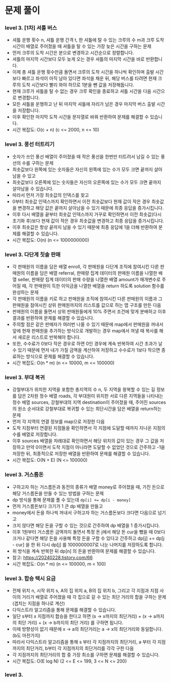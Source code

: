 # 문제 풀이

### level 3. [1차] 셔틀 버스
- 셔틀 운행 횟수 n, 셔틀 운행 간격 t, 한 셔틀에 탈 수 있는 크루의 수 m과 크루 도착 시간이 배열로 주어졌을 때 셔틀을 탈 수 있는 가장 늦은 시간을 구하는 문제
- 먼저 크루의 도착 시간은 분으로 변경하고 시간순으로 정렬합니다.
- 셔틀의 마지막 시간보다 모두 늦게 오는 경우 셔틀의 마지막 시간을 바로 반환합니다.
- 이제 총 셔틀 운행 횟수만큼 돌면서 크루의 도착 시간을 하나씩 확인하며 출발 시간보다 빠르고 좌석이 아직 남아 있다면 좌석을 채운 뒤, 해당 버스를 타려면 현재 크루의 도착 시간보다 빨리 와야 하므로 1분을 뺀 값을 저장해둡니다.
- 현재 크루가 셔틀을 탈 수 없는 경우 크루 확인을 종료하고 셔틀 시간을 다음 시간으로 변경합니다.
- 모든 셔틀을 운행하고 난 뒤 마지막 셔틀에 자리가 남은 경우 마지막 버스 출발 시간을 저장합니다.
- 이후 확인한 마지막 도착 시간을 문자열로 바꿔 반환하여 문제를 해결할 수 있습니다.
- 시간 복잡도: O(c + n) (c <= 2000, n <= 10)

### level 3. 풍선 터트리기
- 숫자가 쓰인 풍선 배열이 주어졌을 때 작은 풍선을 한번만 터트려서 남길 수 있는 풍선의 수를 구하는 문제
- 최솟값보다 왼쪽에 있는 숫자들은 자신의 왼쪽에 있는 수가 모두 크면 끝까지 살아 남을 수 있고
- 최솟값보다 오른쪽에 있는 숫자들은 자신의 오른쪽에 있는 수가 모두 크면 끝까지 살아남을 수 있습니다.
- 따라서 먼저 가장 최솟값의 인덱스를 찾고
- 0부터 최솟값 인덱스까지 확인하면서 이전 최솟값보다 현재 값이 작은 경우 최솟값을 변경하고 해당 값은 끝까지 살아남을 수 있기 때문에 최종 응답을 증가시킵니다.
- 이후 다시 배열을 끝부터 최솟값 인덱스까지 거꾸로 확인하면서 이전 최솟값(다시 초기화 후)보다 현재 값이 작은 경우 최솟값을 변경하고 최종 응답을 증가시킵니다. 
- 이후 최솟값은 항상 끝까지 남을 수 있기 때문에 최종 응답에 1을 더해 반환하여 문제를 해결할 수 있습니다.
- 시간 복잡도: O(n) (n <= 1000000000)

### level 3. 다단계 칫솔 판매
- 각 판매원의 이름을 담은 배열 enroll, 각 판매원을 다단계 조직에 참여시킨 다른 판매원의 이름을 담은 배열 referral, 판매량 집계 데이터의 판매원 이름을 나열한 배열 seller, 판매량 집계 데이터의 판매 수량을 나열한 배열 amount가 매개변수로 주어질 때, 각 판매원이 득한 이익금을 나열한 배열을 return 하도록 solution 함수를 완성하는 문제
- 각 판매원의 이름을 키로 하고 판매원을 조직에 참여시킨 다른 판매원의 이름과 그 판매원을 참여시킨 상위 판매원까지의 리스트를 값으로 하는 맵 구조를 만든 다음
- 판매원의 이름을 돌면서 상위 판매원들에게 10% 주면서 조건에 맞게 분배하고 이후 결과를 반환하여 문제를 해결할 수 있습니다.
- 주의할 점은 같은 판매자가 여러번 나올 수 있기 때문에 map에서 판매원을 꺼내서 앞에 현재 판매원을 추가하는 방식으로 개발하는 경우 map에서 꺼낼 때 복사를 해서 새로운 리스트로 반복해야 합니다.
- 또한, 수수료가 0보다 작은 경우로 하면 0인 경우에 계속 반복하여 시간 초과가 날 수 있기 때문에 먼저 내가 가질 금액을 계산하여 저장하고 수수료가 1보다 작으면 종료하는 방식으로 문제를 해결할 수 있습니다.
- 시간 복잡도: O(n * m) (n <= 10000, m <= 100000)

### level 3. 부대 복귀
- 강철부대가 위치한 지역을 포함한 총지역의 수 n, 두 지역을 왕복할 수 있는 길 정보를 담은 2차원 정수 배열 roads, 각 부대원이 위치한 서로 다른 지역들을 나타내는 정수 배열 sources, 강철부대의 지역 destination이 주어졌을 때, 주어진 sources의 원소 순서대로 강철부대로 복귀할 수 있는 최단시간을 담은 배열을 return하는 문제
- 먼저 각 지역의 연결 정보를 map으로 저장한 다음
- 도착 지점부터 연결된 지점들을 확인하면서 각 지점에 도달할 때까지 지나온 지점의 수를 배열로 저장합니다.
- 이후 sources 배열을 차례대로 확인하면서 해당 위치의 값이 있는 경우 그 값을 저장하고 만약 0이면서 도착 지점이 아니라면 도달할 수 없었던 것으로 간주하고 -1을 저장한 뒤, 최종적으로 저장한 배열을 반환하여 문제를 해결할 수 있습니다.
- 시간 복잡도: O(N + E) (N <= 100000)

### level 3. 거스름돈
- 구하고자 하는 거스름돈과 동전의 종류가 배열 money로 주어졌을 때, 가진 돈으로 해당 거스름돈을 만들 수 있는 방법을 구하는 문제
- dp 방식을 통해 문제를 풀 수 있는데 ```dp[i] += dp[i - money]```
- 먼저 거스름돈보다 크기가 1 큰 dp 배열을 만들고
- money에서 돈을 하나씩 꺼내서 구하고자 하는 거스름돈보다 크다면 다음으로 넘기고
- 크지 않다면 해당 돈을 구할 수 있는 것으로 간주하여 dp 배열을 1 증가시킵니다.
- 이후 1원부터 거스름돈 금액까지 돌면서 특정 돈 j에서 해당 돈 cur을 뺐을 때 0보다 크거나 같다면 해당 돈을 사용해 특정 돈을 구할 수 있다고 간주하고 dp[j] += dp[j - cur] 을 한 뒤 다시 dp[j] 를 1000000007로 나눈 나머지를 저장하도록 합니다.
- 위 방식을 계속 반복한 뒤 dp[n] 의 돈을 반환하여 문제를 해결할 수 있습니다.
- 참고: https://20240228.tistory.com/66
- 시간 복잡도: O(n * m) (n <= 100000, m < 100)

### level 3. 합승 택시 요금
- 전체 위치 n, 시작 위치 s, A의 집 위치 a, B의 집 위치 b, 그리고 각 지점과 지점 사이의 거리가 배열로 주어졌을 때 각 집으로 갈 수 있는 최단 거리의 합을 구하는 문제 (겹치는 지점을 하나로 계산)
- 다익스트라 알고리즘을 통해 문제를 해결할 수 있습니다.
- 일단 s부터 x 지점까지 합승을 한다고 하면 (s -> x까지의 최단거리) + (x -> a까지의 최단 거리) + (x -> b까지의 최단 거리) 를 구하면 됩니다.
- 이때 방향성이 없기 때문에 x -> a의 최단거리는 a -> x의 최단거리와 동일합니다. (b도 마찬가지)
- 따라서 다익스트라 알고리즘을 통해 s 부터 각 지점까지의 최단거리, a 부터 각 지점까지의 최단거리, b부터 각 지점까지의 최단거리를 각각 구한 다음
- 각 지점까지의 최단거리의 합 중 가장 최소를 구하면 문제를 해결할 수 있습니다.
- 시간 복잡도: O(E log N) (2 <= E <= 199, 3 <= N <= 200)

### level 3. 



